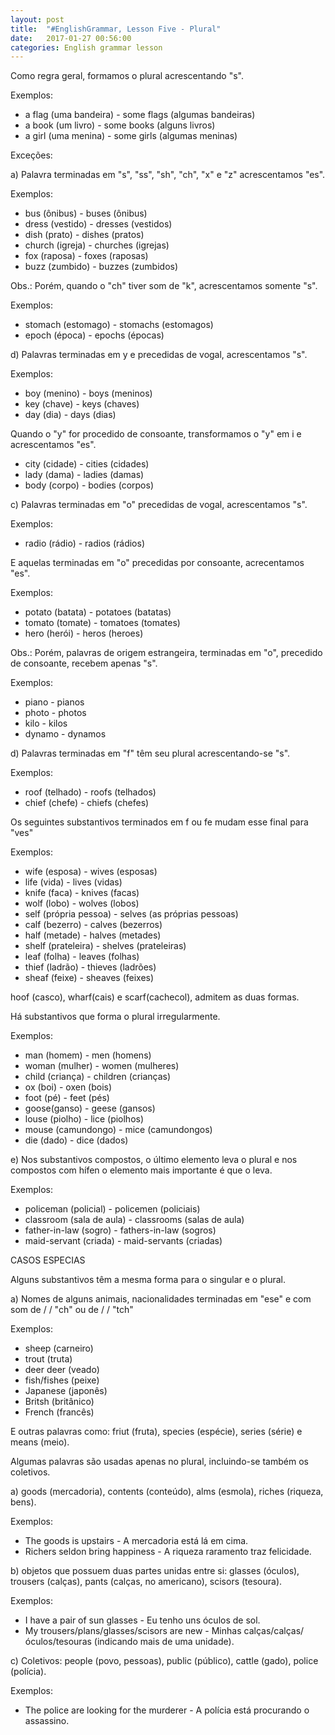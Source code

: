 ```yaml
---
layout: post
title:  "#EnglishGrammar, Lesson Five - Plural"
date:   2017-01-27 00:56:00
categories: English grammar lesson
---
```


Como regra geral, formamos o plural acrescentando "s".

Exemplos:

* a flag (uma bandeira) - some flags (algumas bandeiras)
* a book (um livro) - some books (alguns livros)
* a girl (uma menina) - some girls (algumas meninas)

Exceções:

a) Palavra terminadas em "s", "ss", "sh", "ch", "x" e "z" acrescentamos "es".

Exemplos:

* bus (ônibus) - buses (ônibus)
* dress (vestido) - dresses (vestidos)
* dish (prato) - dishes (pratos)
* church (igreja) - churches (igrejas)
* fox (raposa) - foxes (raposas)
* buzz (zumbido) - buzzes (zumbidos)

Obs.: Porém, quando o "ch" tiver som de "k", acrescentamos somente "s". 

Exemplos:

* stomach (estomago) - stomachs (estomagos)
* epoch (época) - epochs (épocas)

d) Palavras terminadas em y e precedidas de vogal, acrescentamos "s".

Exemplos:

* boy (menino) - boys (meninos)
* key (chave) - keys (chaves)
* day (dia) - days (dias)

Quando o "y" for procedido de consoante, transformamos o "y" em i e acrescentamos "es".

* city (cidade) - cities (cidades)
* lady (dama) - ladies (damas)
* body (corpo) - bodies (corpos)

c) Palavras terminadas em "o" precedidas de vogal, acrescentamos "s".

Exemplos:

* radio (rádio) - radios (rádios)

E aquelas terminadas em "o" precedidas por consoante, acrecentamos "es".

Exemplos:

* potato (batata) - potatoes (batatas)
* tomato (tomate) - tomatoes (tomates)
* hero (herói) - heros (heroes)

Obs.: Porém, palavras de origem estrangeira, terminadas em "o", precedido de consoante, recebem apenas "s".

Exemplos:

* piano - pianos
* photo - photos
* kilo - kilos
* dynamo - dynamos

d) Palavras terminadas em "f" têm seu plural acrescentando-se "s".

Exemplos:

* roof (telhado) - roofs (telhados)
* chief (chefe) - chiefs (chefes)

Os seguintes substantivos terminados em f ou fe mudam esse final para "ves"

Exemplos:

* wife (esposa) - wives (esposas)
* life (vida) - lives (vidas)
* knife (faca) - knives (facas)
* wolf (lobo) - wolves (lobos)
* self (própria pessoa) - selves (as próprias pessoas)
* calf (bezerro) - calves (bezerros)
* half (metade) - halves (metades)
* shelf (prateleira) - shelves (prateleiras)
* leaf (folha) - leaves (folhas)
* thief (ladrão) - thieves (ladrões)
* sheaf (feixe) - sheaves (feixes)

hoof (casco), wharf(cais) e scarf(cachecol), admitem as duas formas.

Há substantivos que forma o plural irregularmente.

Exemplos:

* man (homem) - men (homens)
* woman (mulher) - women (mulheres)
* child (criança) - children (crianças)
* ox (boi) - oxen (bois)
* foot (pé) - feet (pés)
* goose(ganso) - geese (gansos)
* louse (piolho) - lice (piolhos)
* mouse (camundongo) - mice (camundongos)
* die (dado) - dice (dados)

e) Nos substantivos compostos, o último elemento leva o plural e nos compostos com hífen o elemento mais importante é que o leva.

Exemplos:

* policeman (policial) - policemen (policiais)
* classroom (sala de aula) - classrooms (salas de aula)
* father-in-law (sogro) - fathers-in-law (sogros)
* maid-servant (criada) - maid-servants (criadas)

CASOS ESPECIAS

Alguns substantivos têm a mesma forma para o singular e o plural.

a) Nomes de alguns animais, nacionalidades terminadas em "ese" e com som de / / "ch" ou de / / "tch"

Exemplos:

* sheep (carneiro)
* trout (truta)
* deer deer (veado)
* fish/fishes (peixe)
* Japanese (japonês)
* Britsh (britânico)
* French (francês)

E outras palavras como: friut (fruta), species (espécie), series (série) e means (meio).

Algumas palavras são usadas apenas no plural, incluindo-se também os coletivos.

a) goods (mercadoria), contents (conteúdo), alms (esmola), riches (riqueza, bens).

Exemplos:

* The goods is upstairs - A mercadoria está lá em cima.
* Richers seldon bring happiness - A riqueza raramento traz felicidade.

b) objetos que possuem duas partes unidas entre si: glasses (óculos), trousers (calças), pants (calças, no americano), scisors (tesoura).

Exemplos: 

* I have a pair of sun glasses - Eu tenho uns óculos de sol.
* My trousers/plans/glasses/scisors are new - Minhas calças/calças/óculos/tesouras (indicando mais de uma unidade).

c) Coletivos: people (povo, pessoas), public (público), cattle (gado), police (polícia).

Exemplos:

* The police are looking for the murderer - A polícia está procurando o assassino.



